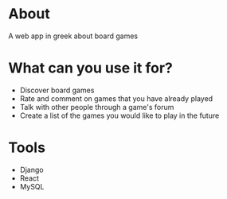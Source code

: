 # About
A web app in greek about board games

# What can you use it for?
* Discover board games
* Rate and comment on games that you have already played
* Talk with other people through a game's forum
* Create a list of the games you would like to play in the future

# Tools
* Django
* React
* MySQL
